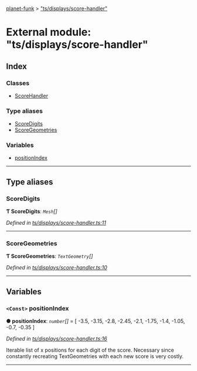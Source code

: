 [planet-funk](../README.md) > ["ts/displays/score-handler"](../modules/_ts_displays_score_handler_.md)

# External module: "ts/displays/score-handler"

## Index

### Classes

* [ScoreHandler](../classes/_ts_displays_score_handler_.scorehandler.md)

### Type aliases

* [ScoreDigits](_ts_displays_score_handler_.md#scoredigits)
* [ScoreGeometries](_ts_displays_score_handler_.md#scoregeometries)

### Variables

* [positionIndex](_ts_displays_score_handler_.md#positionindex)

---

## Type aliases

<a id="scoredigits"></a>

###  ScoreDigits

**Ƭ ScoreDigits**: *`Mesh`[]*

*Defined in [ts/displays/score-handler.ts:11](https://github.com/WilliamRADFunk/planet-funk/blob/0e68866/src/ts/displays/score-handler.ts#L11)*

___
<a id="scoregeometries"></a>

###  ScoreGeometries

**Ƭ ScoreGeometries**: *`TextGeometry`[]*

*Defined in [ts/displays/score-handler.ts:10](https://github.com/WilliamRADFunk/planet-funk/blob/0e68866/src/ts/displays/score-handler.ts#L10)*

___

## Variables

<a id="positionindex"></a>

### `<Const>` positionIndex

**● positionIndex**: *`number`[]* =  [ -3.5, -3.15, -2.8, -2.45, -2.1, -1.75, -1.4, -1.05, -0.7, -0.35 ]

*Defined in [ts/displays/score-handler.ts:16](https://github.com/WilliamRADFunk/planet-funk/blob/0e68866/src/ts/displays/score-handler.ts#L16)*

Iterable list of x positions for each digit of the score. Necessary since constantly recreating TextGeometries with each new score is very costly.

___

